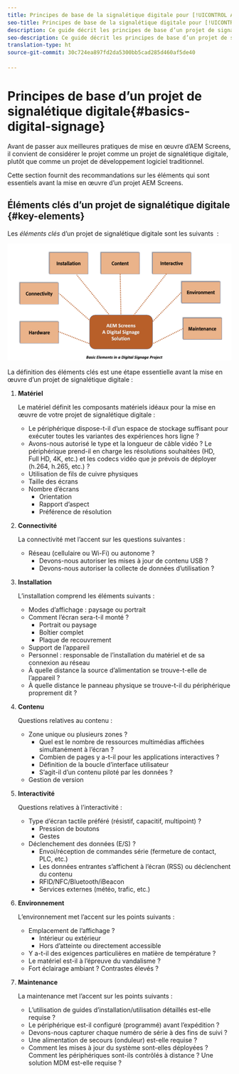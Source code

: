 ```yaml
---
title: Principes de base de la signalétique digitale pour [!UICONTROL AEM Screens]
seo-title: Principes de base de la signalétique digitale pour [!UICONTROL AEM Screens]
description: Ce guide décrit les principes de base d’un projet de signalétique digitale
seo-description: Ce guide décrit les principes de base d’un projet de signalétique digitale
translation-type: ht
source-git-commit: 30c724ea897fd2da5300bb5cad285d460af5de40

---
```



# Principes de base d’un projet de signalétique digitale{#basics-digital-signage}

Avant de passer aux meilleures pratiques de mise en œuvre d’AEM Screens, il convient de considérer le projet comme un projet de signalétique digitale, plutôt que comme un projet de développement logiciel traditionnel.

Cette section fournit des recommandations sur les éléments qui sont essentiels avant la mise en œuvre d’un projet AEM Screens.

## Éléments clés d’un projet de signalétique digitale {#key-elements}

Les *éléments clés* d’un projet de signalétique digitale sont les suivants  :

![](/help/assets/Elements-Revised.png)

La définition des éléments clés est une étape essentielle avant la mise en œuvre d’un projet de signalétique digitale :

1. **Matériel**

   Le matériel définit les composants matériels idéaux pour la mise en œuvre de votre projet de signalétique digitale :
   * Le périphérique dispose-t-il d’un espace de stockage suffisant pour exécuter toutes les variantes des expériences hors ligne ?
   * Avons-nous autorisé le type et la longueur de câble vidéo ? Le périphérique prend-il en charge les résolutions souhaitées (HD, Full HD, 4K, etc.) et les codecs vidéo que je prévois de déployer (h.264, h.265, etc.) ?
   * Utilisation de fils de cuivre physiques
   * Taille des écrans
   * Nombre d’écrans
      * Orientation
      * Rapport d’aspect
      * Préférence de résolution

1. **Connectivité**

   La connectivité met l’accent sur les questions suivantes :
   * Réseau (cellulaire ou Wi-Fi) ou autonome ?
      * Devons-nous autoriser les mises à jour de contenu USB ?
      * Devons-nous autoriser la collecte de données d’utilisation ?

1. **Installation**

   L’installation comprend les éléments suivants :
   * Modes d’affichage : paysage ou portrait
   * Comment l’écran sera-t-il monté ?
      * Portrait ou paysage
      * Boîtier complet
      * Plaque de recouvrement
   * Support de l’appareil
   * Personnel : responsable de l’installation du matériel et de sa connexion au réseau
   * À quelle distance la source d’alimentation se trouve-t-elle de l’appareil ?
   * À quelle distance le panneau physique se trouve-t-il du périphérique proprement dit ?

1. **Contenu**

   Questions relatives au contenu :
   * Zone unique ou plusieurs zones ?
      * Quel est le nombre de ressources multimédias affichées simultanément à l’écran ?
      * Combien de pages y a-t-il pour les applications interactives ?
      * Définition de la boucle d’interface utilisateur
      * S’agit-il d’un contenu piloté par les données ?
   * Gestion de version

1. **Interactivité**

   Questions relatives à l’interactivité :
   * Type d’écran tactile préféré (résistif, capacitif, multipoint) ?
      * Pression de boutons
      * Gestes
   * Déclenchement des données (E/S) ?
      * Envoi/réception de commandes série (fermeture de contact, PLC, etc.)
      * Les données entrantes s’affichent à l’écran (RSS) ou déclenchent du contenu
      * RFID/NFC/Bluetooth/iBeacon
      * Services externes (météo, trafic, etc.)

1. **Environnement**

   L’environnement met l’accent sur les points suivants :
   * Emplacement de l’affichage ?
      * Intérieur ou extérieur
      * Hors d’atteinte ou directement accessible
   * Y a-t-il des exigences particulières en matière de température ?
   * Le matériel est-il à l’épreuve du vandalisme ?
   * Fort éclairage ambiant ? Contrastes élevés ?

1. **Maintenance**

   La maintenance met l’accent sur les points suivants :

   * L’utilisation de guides d’installation/utilisation détaillés est-elle requise ?
   * Le périphérique est-il configuré (programmé) avant l’expédition ?
   * Devons-nous capturer chaque numéro de série à des fins de suivi ?
   * Une alimentation de secours (onduleur) est-elle requise ?
   * Comment les mises à jour du système sont-elles déployées ? Comment les périphériques sont-ils contrôlés à distance ? Une solution MDM est-elle requise ?
